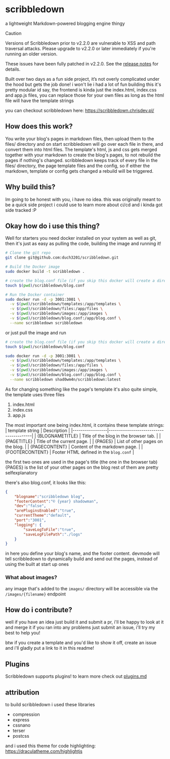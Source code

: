# scribbledown
a lightweight Markdown-powered blogging engine thingy


>[!CAUTION]
>Versions of Scribbledown prior to v2.2.0 are vulnerable to XSS and path traversal attacks.
>Please upgrade to v2.2.0 or later immediately if you're running an older version.
>
>These issues have been fully patched in v2.2.0. See the [release notes](https://scribbledown.chrisdev.pl/release%20notes/v2.2.0) for details.


Built over two days as a fun side project, it’s not overly complicated under the hood but gets the job done! i won't lie i had a lot of fun building this
it's pretty modular id say, the frontend is kinda just the index.html, index.css and app.js files, you can replace those for your own files as long as the html file will have the template strings

you can checkout scribbledown here:
https://scribbledown.chrisdev.pl/

## How does this work?

You write your blog's pages in markdown files, then upload them to the files/ directory and on start scribbledown will go over each file in there, 
and convert them into html files. 
The template's html, js and css gets merged together with your markdown to create the blog's pages, to not rebuild the pages if nothing's changed.
scribbledown keeps track of every file in the files/ directory, the page template files and the config, so if either the markdown, template or config gets changed a rebuild will be triggered.


## Why build this?
Im going to be honest with you, i have no idea. this was originally meant to be a quick side project i could use to learn more about ci/cd and i kinda got side tracked :P

## Okay how do i use this thing?

Well for starters you need docker installed on your system as well as git, then it's just as easy as pulling the code, building the image and running it!

```sh
# Clone the git repo
git clone git@github.com:duch3201/scribbledown.git

# Build the Docker image
sudo docker build -t scribbledown .

# create the blog.conf file (if you skip this docker will create a directory with the same name)
touch $(pwd)/scribbledown/blog.conf

# Run the Docker container
sudo docker run -d -p 3001:3001 \
  -v $(pwd)/scribbledown/templates:/app/templates \
  -v $(pwd)/scribbledown/files:/app/files \
  -v $(pwd)/scribbledown/images:/app/images \
  -v $(pwd)/scribbledown/blog.conf:/app/blog.conf \
  --name scribbledown scribbledown

```

or just pull the image and run
```sh
# create the blog.conf file (if you skip this docker will create a directory with the same name)
touch $(pwd)/scribbledown/blog.conf

sudo docker run -d -p 3001:3001 \
  -v $(pwd)/scribbledown/templates:/app/templates \
  -v $(pwd)/scribbledown/files:/app/files \
  -v $(pwd)/scribbledown/images:/app/images \
  -v $(pwd)/scribbledown/blog.conf:/app/blog.conf \
  --name scribbledown shad0wm4n/scribbledown:latest
```

As for changing something like the page's template it's also quite simple, the template uses three files
1. index.html
2. index.css
3. app.js

The most important one being index.html, it contains these template strings:
| template string | Description                            |
|-----------------|----------------------------------------|
| {BLOGNAMETITLE} | Title of the blog in the browser tab.  |
| {PAGETITLE}     | Title of the current page.             |
| {PAGES}         | List of other pages on the blog.       |
| {PAGECONTENT}   | Content of the markdown page.          |
| {FOOTERCONTENT} | Footer HTML defined in the `blog.conf` |


the first two ones are used in the page's title (the one in the browser tab)
{PAGES} is the list of your other pages on the blog
rest of them are pretty selfexplanatory

there's also blog.conf, it looks like this:
```json
{
    "blogname":"scribbledown blog",
    "footerContent":"© {year} shadowman",
    "dev":"false",
    "arePluginsEnabled":"true",
    "currentTheme":"default",
    "port":"3001",
    "logging": {
        "saveLogToFile":"true",
        "saveLogFilePath":"./logs"
    }
}

```

in here you define your blog's name, and the footer content.
devmode will tell scribbledown to dynamically build and send out the pages, instead of using the built at start up ones

### What about images?
any image that's added to the `images/` directory will be accessible via the `/images/{filename}` endpoint

## How do i contribute?

well if you have an idea just build it and submit a pr, i'll be happy to look at it and merge it
if you ran into any problems just submit an issue, i'll try my best to help you!

btw if you create a template and you'd like to show it off, create an issue and i'll gladly put a link to it in this readme!

## Plugins
Scribbledown supports plugins! to learn more check out [plugins.md](/plugins.md)

## attribution

to build scribbledown i used these libraries
* compression
* express
* cssnano
* terser
* postcss

and i used this theme for code highlighting:
https://draculatheme.com/highlightjs
